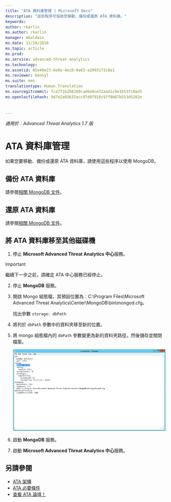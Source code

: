```yaml
---
title: "ATA 資料庫管理 | Microsoft Docs"
description: "這些程序可協助您移動、備份或還原 ATA 資料庫。"
keywords: 
author: rkarlin
ms.author: rkarlin
manager: mbaldwin
ms.date: 11/29/2016
ms.topic: article
ms.prod: 
ms.service: advanced-threat-analytics
ms.technology: 
ms.assetid: 05e49e23-6e0a-4ec0-9a63-a2093173c8a1
ms.reviewer: bennyl
ms.suite: ems
translationtype: Human Translation
ms.sourcegitcommit: fca7f1b2b8260cad6e0ce32aad1c9e1b53fc0ad5
ms.openlocfilehash: 9d7e2a03633acc97d6f918c97f9b67b553d5202e


---
```


*適用於︰Advanced Threat Analytics 1.7 版*



# <a name="ata-database-management"></a>ATA 資料庫管理
如果您要移動、備份或還原 ATA 資料庫，請使用這些程序以使用 MongoDB。

## <a name="backing-up-the-ata-database"></a>備份 ATA 資料庫
請參閱[相關 MongoDB 文件](http://docs.mongodb.org/manual/administration/backup/)。

## <a name="restoring-the-ata-database"></a>還原 ATA 資料庫
請參閱[相關 MongoDB 文件](http://docs.mongodb.org/manual/administration/backup/)。

## <a name="moving-the-ata-database-to-another-drive"></a>將 ATA 資料庫移至其他磁碟機

1.  停止 **Microsoft Advanced Threat Analytics 中心**服務。
> [!Important] 
> 繼續下一步之前，請確定 ATA 中心服務已經停止。

2.  停止 **MongoDB** 服務。

3.  開啟 Mongo 組態檔，其預設位置為︰C:\Program Files\Microsoft Advanced Threat Analytics\Center\MongoDB\bin\mongod.cfg。

    找出參數 `storage: dbPath`

4.  將列於 `dbPath` 參數中的資料夾移至新的位置。

5.  將 mongo 組態檔內的 `dbPath` 參數變更為新的資料夾路徑，然後儲存並關閉檔案。

    ![修改 MongoDB 組態影像](media/ATA-mongoDB-moveDB.png)

6.  啟動 **MongoDB** 服務。

7. 啟動 **Microsoft Advanced Threat Analytics 中心**服務。

## <a name="see-also"></a>另請參閱
- [ATA 架構](/advanced-threat-analytics/plan-design/ata-architecture)
- [ATA 必要條件](/advanced-threat-analytics/plan-design/ata-prerequisites)
- [查看 ATA 論壇！](https://social.technet.microsoft.com/Forums/security/home?forum=mata)




<!--HONumber=Nov16_HO3-->


